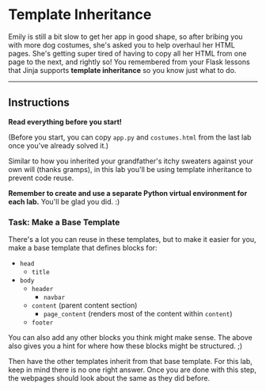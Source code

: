 # Template Inheritance

Emily is still a bit slow to get her app in good shape, so after bribing you with more dog costumes, she's asked you to help overhaul her HTML pages. She's getting super tired of having to copy all her HTML from one page to the next, and rightly so! You remembered from your Flask lessons that Jinja supports **template inheritance** so you know just what to do.

___

## Instructions

**Read everything before you start!**

(Before you start, you can copy `app.py` and `costumes.html` from the last lab once you've already solved it.)

Similar to how you inherited your grandfather's itchy sweaters against your own will (thanks gramps), in this lab you'll be using template inheritance to prevent code reuse.

**Remember to create and use a separate Python virtual environment for each lab.** You'll be glad you did. :)

### Task: Make a Base Template

There's a lot you can reuse in these templates, but to make it easier for you, make a base template that defines blocks for:

- `head`
  - `title`
- `body`
  - `header`
    - `navbar`
  - `content` (parent content section)
    - `page_content` (renders most of the content within `content`)
  - `footer`

You can also add any other blocks you think might make sense. The above also gives you a hint for where how these blocks might be structured. ;)

Then have the other templates inherit from that base template. For this lab, keep in mind there is no one right answer. Once you are done with this step, the webpages should look about the same as they did before.
